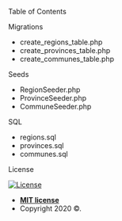 Table of Contents

Migrations
- create_regions_table.php
- create_provinces_table.php
- create_communes_table.php

Seeds
- RegionSeeder.php
- ProvinceSeeder.php
- CommuneSeeder.php

SQL
- regions.sql
- provinces.sql
- communes.sql

License

[![License](http://img.shields.io/:license-mit-blue.svg?style=flat-square)](http://badges.mit-license.org)

- **[MIT license](http://opensource.org/licenses/mit-license.php)**
- Copyright 2020 ©.
